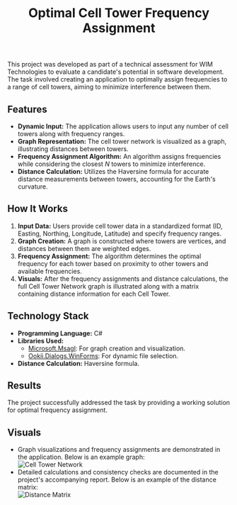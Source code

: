 <!DOCTYPE html>
<html lang="en">
<head>
</head>
<body>
    <header>
        <h1>Optimal Cell Tower Frequency Assignment</h1>
    </header>
    <main>
        <section>
            <p>This project was developed as part of a technical assessment for WIM Technologies to evaluate a candidate's potential in software development. The task involved creating an application to optimally assign frequencies to a range of cell towers, aiming to minimize interference between them.</p>
        </section>
        <section>
            <h2>Features</h2>
            <ul>
                <li><strong>Dynamic Input:</strong> The application allows users to input any number of cell towers along with frequency ranges.</li>
                <li><strong>Graph Representation:</strong> The cell tower network is visualized as a graph, illustrating distances between towers.</li>
                <li><strong>Frequency Assignment Algorithm:</strong> An algorithm assigns frequencies while considering the closest <i>N</i> towers to minimize interference.</li>
                <li><strong>Distance Calculation:</strong> Utilizes the Haversine formula for accurate distance measurements between towers, accounting for the Earth's curvature.</li>
            </ul>
        </section>
        <section>
            <h2>How It Works</h2>
            <ol>
                <li><strong>Input Data:</strong> Users provide cell tower data in a standardized format (ID, Easting, Northing, Longitude, Latitude) and specify frequency ranges.</li>
                <li><strong>Graph Creation:</strong> A graph is constructed where towers are vertices, and distances between them are weighted edges.</li>
                <li><strong>Frequency Assignment:</strong> The algorithm determines the optimal frequency for each tower based on proximity to other towers and available frequencies.</li>
                <li><strong>Visuals:</strong> After the frequency assignments and distance calculations, the full Cell Tower Network graph is illustrated along with a matrix containing distance information for each Cell Tower.</li>
            </ol>
        </section>
        <section>
            <h2>Technology Stack</h2>
            <ul>
                <li><strong>Programming Language:</strong> C#</li>
                <li><strong>Libraries Used:</strong>
                    <ul>
                        <li><a href="https://www.nuget.org/packages/Microsoft.Msagl">Microsoft.Msagl</a>: For graph creation and visualization.</li>
                        <li><a href="https://www.nuget.org/packages/Ookii.Dialogs.WinForms">Ookii.Dialogs.WinForms</a>: For dynamic file selection.</li>
                    </ul>
                </li>
                <li><strong>Distance Calculation:</strong> Haversine formula.</li>
            </ul>
        </section>
        <section>
            <h2>Results</h2>
            <p>The project successfully addressed the task by providing a working solution for optimal frequency assignment.</p>
        </section>
        <section>
            <h2>Visuals</h2>
              <ul>
                  <li>Graph visualizations and frequency assignments are demonstrated in the application. Below is an example graph:</li>
                  <img src="WIM_Technical_Assessment\Graph_Visual.JPG" alt="Cell Tower Network" style="max-width:100%; height:auto;">
                  <li>Detailed calculations and consistency checks are documented in the project's accompanying report. Below is an example of the distance matrix:</li>
                  <img src="WIM_Technical_Assessment\Distance_Matrix.png" alt="Distance Matrix" style="max-width:100%; height:auto;">
              </ul>
        </section>
    </main>
</body>
